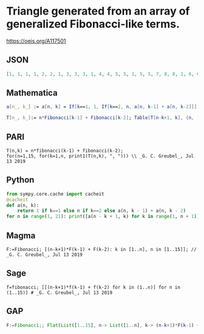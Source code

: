 # Triangle generated from an array of generalized Fibonacci\-like terms\.
https://oeis.org/A117501
## JSON
```JSON
[1, 1, 1, 1, 2, 2, 1, 3, 3, 3, 1, 4, 4, 5, 5, 1, 5, 5, 7, 8, 8, 1, 6, 6, 9, 11, 13, 13, 1, 7, 7, 11, 14, 18, 21, 21, 1, 8, 8, 13, 17, 23, 29, 34, 34, 1, 9, 9, 15, 20, 28, 37, 47, 55, 55, 1, 10, 10, 17, 23, 33, 45, 60, 76, 89, 89, 1, 11, 11, 19, 26, 38, 53, 73, 97, 123, 144, 144]
```
## Mathematica
```Mathematica
a[n_, k_] := a[n, k] = If[k==1, 1, If[k==2, n, a[n, k-1] + a[n, k-2]]]; Table[a[n-k+1, k], {n, 1, 10}, {k, 1, n}] // Flatten (* _Jean-François Alcover_, Aug 15 2017 *)
```
```Mathematica
T[n_, k_]:= n*Fibonacci[k-1] + Fibonacci[k-2]; Table[T[n-k+1, k], {n, 15}, {k, n}]//Flatten (* _G. C. Greubel_, Jul 13 2019 *)
```
## PARI
```PARI
T(n,k) = n*fibonacci(k-1) + fibonacci(k-2);
for(n=1,15, for(k=1,n, print1(T(n,k), ", "))) \\ _G. C. Greubel_, Jul 13 2019
```
## Python
```Python
from sympy.core.cache import cacheit
@cacheit
def a(n, k):
    return 1 if k==1 else n if k==2 else a(n, k - 1) + a(n, k - 2)
for n in range(1, 21): print([a(n - k + 1, k) for k in range(1, n + 1)]) # _Indranil Ghosh_, Aug 19 2017
```
## Magma
```Magma
F:=Fibonacci; [(n-k+1)*F(k-1) + F(k-2): k in [1..n], n in [1..15]]; // _G. C. Greubel_, Jul 13 2019
```
## Sage
```Sage
f=fibonacci; [[(n-k+1)*f(k-1) + f(k-2) for k in (1..n)] for n in (1..15)] # _G. C. Greubel_, Jul 13 2019
```
## GAP
```GAP
F:=Fibonacci;; Flat(List([1..15], n-> List([1..n], k-> (n-k+1)*F(k-1) + F(k-2) ))); # _G. C. Greubel_, Jul 13 2019
```

